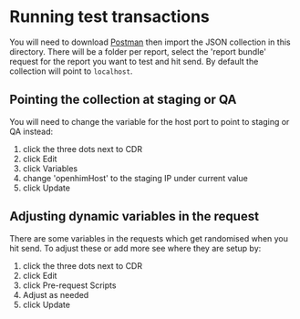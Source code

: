 # Running test transactions

You will need to download [Postman](https://www.postman.com/downloads/) then import the JSON collection in this directory. There will be a folder per report, select the 'report bundle' request for the report you want to test and hit send. By default the collection will point to `localhost`.

## Pointing the collection at staging or QA

You will need to change the variable for the host port to point to staging or QA instead:

1. click the three dots next to CDR
1. click Edit
1. click Variables
1. change 'openhimHost' to the staging IP under current value
1. click Update

## Adjusting dynamic variables in the request

There are some variables in the requests which get randomised when you hit send. To adjust these or add more see where they are setup by:

1. click the three dots next to CDR
1. click Edit
1. click Pre-request Scripts
1. Adjust as needed
1. click Update

